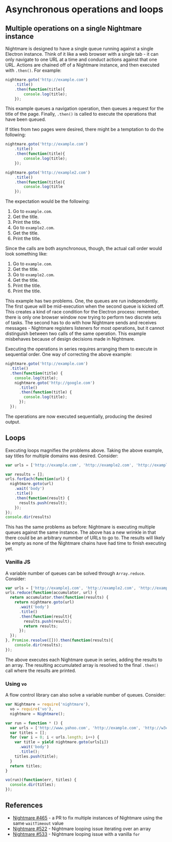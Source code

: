 # Asynchronous operations and loops

## Multiple operations on a single Nightmare instance
Nightmare is designed to have a single queue running against a single Electron instance.  Think of it like a web browser with a single tab - it can only navigate to one URL at a time and conduct actions against that one URL.  Actions are chained off of a Nightmare instance, and then executed with `.then()`.  For example:

```js
nightmare.goto('http://example.com')
    .title()
    .then(function(title){
        console.log(title);
    });
```

This example queues a navigation operation, then queues a request for the title of the page.  Finally, `.then()` is called to execute the operations that have been queued.

If titles from two pages were desired, there might be a temptation to do the following:

```js
nightmare.goto('http://example.com')
    .title()
    .then(function(title){
        console.log(title);
    });

nightmare.goto('http://example2.com')
    .title()
    .then(function(title){
        console.log(title
    });
```
The expectation would be the following:

1. Go to `example.com`.
1. Get the title.
1. Print the title.
1. Go to `example2.com`.
1. Get the title.
1. Print the title.

Since the calls are both asynchronous, though, the actual call order would look something like:

1. Go to `example.com`.
1. Get the title.
1. Go to `example2.com`.
1. Get the title.
1. Print the title.
1. Print the title.

This example has two problems.  One, the queues are run independently.  The first queue will be mid-execution when the second queue is kicked off.  This creates a kind of race condition for the Electron process: remember, there is only one browser window now trying to perform two discrete sets of tasks.  The second has to do with how Nightmare sends and receives messages - Nightmare registers listeners for most operations, but it cannot distinguish between two calls of the same operation.  This example misbehaves because of design decisions made in Nightmare.

Executing the operations in series requires arranging them to execute in sequential order.  One way of correcting the above example:

```js
nightmare.goto('http://example.com')
  .title()
  .then(function(title) {
    console.log(title);
    nightmare.goto('http://google.com')
      .title()
      .then(function(title) {
        console.log(title);
      });
  });
```
The operations are now executed sequentially, producing the desired output.

## Loops
Executing loops magnifies the problems above.  Taking the above example, say titles for multiple domains was desired.  Consider:

```js
var urls = ['http://example.com', 'http://example2.com', 'http://example3.com'];

var results = [];
urls.forEach(function(url) {
  nightmare.goto(url)
    .wait('body')
    .title()
    .then(function(result) {
      results.push(result);
    });
});
console.dir(results)
```

This has the same problems as before: Nightmare is executing multiple queues against the same instance.  The above has a new wrinkle in that there could be an arbitrary nummber of URLs to go to.  The results will likely be empty as none of the Nightmare chains have had time to finish executing yet.

### Vanilla JS
A variable number of queues can be solved through `Array.reduce`.  Consider:

```js
var urls = ['http://example1.com', 'http://example2.com', 'http://example3.com'];
urls.reduce(function(accumulator, url) {
  return accumulator.then(function(results) {
    return nightmare.goto(url)
      .wait('body')
      .title()
      .then(function(result){
        results.push(result);
        return results;
      });
  });
}, Promise.resolve([])).then(function(results){
    console.dir(results);
});
```
The above executes each Nightmare queue in series, adding the results to an array.  The resulting accumulated array is resolved to the final `.then()` call where the results are printed.

### Using `vo`
A flow control library can also solve a variable number of queues.  Consider:

```js
var Nightmare = require('nightmare'),
  vo = require('vo'),
  nightmare = Nightmare();

var run = function * () {
  var urls = ['http://www.yahoo.com', 'http://example.com', 'http://w3c.org'];
  var titles = [];
  for (var i = 0; i < urls.length; i++) {
    var title = yield nightmare.goto(urls[i])
      .wait('body')
      .title();
    titles.push(title);
  }
  return titles;
}

vo(run)(function(err, titles) {
  console.dir(titles);
});
```


## References
- [Nightmare #465](https://github.com/segmentio/nightmare/pull/465) - a PR to fix multiple instances of Nightmare using the same `waitTimeout` value
- [Nightmare #522](https://github.com/segmentio/nightmare/issues/522) - Nightmare looping issue iterating over an array
- [Nightmare #533](https://github.com/segmentio/nightmare/issues/533) - Nightmare looping issue with a vanilla `for`
